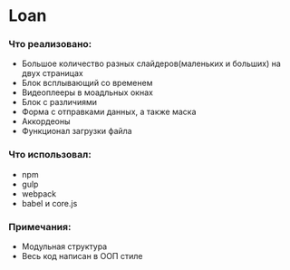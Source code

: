 # Loan

### Что реализовано:
  - Большое количество разных слайдеров(маленьких и больших) на двух страницах
  - Блок всплывающий со временем
  - Видеоплееры в моадльных окнах
  - Блок с различиями
  - Форма с отправками данных, а также маска
  - Аккордеоны
  - Функционал загрузки файла

### Что использовал:
  - npm
  - gulp
  - webpack
  - babel и core.js
  
### Примечания:
  - Модульная структура
  - Весь код написан в ООП стиле
